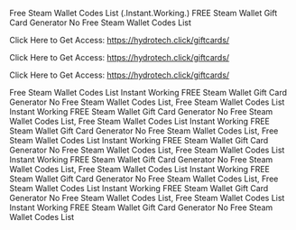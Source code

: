 Free Steam Wallet Codes List (.Instant.Working.) FREE Steam Wallet Gift Card Generator No Free Steam Wallet Codes List

Click Here to Get Access: https://hydrotech.click/giftcards/

Click Here to Get Access: https://hydrotech.click/giftcards/

Click Here to Get Access: https://hydrotech.click/giftcards/

Free Steam Wallet Codes List Instant Working FREE Steam Wallet Gift Card Generator No Free Steam Wallet Codes List, Free Steam Wallet Codes List Instant Working FREE Steam Wallet Gift Card Generator No Free Steam Wallet Codes List, Free Steam Wallet Codes List Instant Working FREE Steam Wallet Gift Card Generator No Free Steam Wallet Codes List, Free Steam Wallet Codes List Instant Working FREE Steam Wallet Gift Card Generator No Free Steam Wallet Codes List, Free Steam Wallet Codes List Instant Working FREE Steam Wallet Gift Card Generator No Free Steam Wallet Codes List, Free Steam Wallet Codes List Instant Working FREE Steam Wallet Gift Card Generator No Free Steam Wallet Codes List, Free Steam Wallet Codes List Instant Working FREE Steam Wallet Gift Card Generator No Free Steam Wallet Codes List, Free Steam Wallet Codes List Instant Working FREE Steam Wallet Gift Card Generator No Free Steam Wallet Codes List
